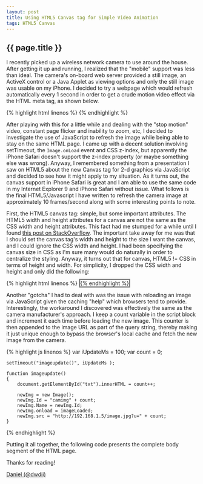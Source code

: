 ```yaml
---
layout: post
title: Using HTML5 Canvas tag for Simple Video Animation 
tags: HTML5 Canvas
---
```

{{ page.title }}
-------------------------------------------------
I recently picked up a wireless network camera to use around the house. After getting it up and running, 
I realized that the "mobile" support was less than ideal. The camera's on-board web server provided a still 
image, an ActiveX control or a Java Applet as viewing options and only the still image was usable on my iPhone. 
I decided to try a webpage which would refresh automatically every 1 second in order to get a crude motion video 
effect via the HTML meta tag, as shown below.

{% highlight html linenos %}
<meta http-equiv="Refresh" content="1;url=/cam/">
{% endhighlight %}

After playing with this for a little while and dealing with the "stop motion" video, constant page flicker and inability 
to zoom, etc, I decided to investigate the use of JavaScript to refresh the image while being able to stay on the same 
HTML page. I came up with a decent solution involving setTimeout, the `Image.onLoad` event and CSS z-index, but apparently the 
iPhone Safari doesn't support the z-index property (or maybe something else was wrong). Anyway, I remembered something from a 
presentation I saw on HTML5 about the new Canvas tag for 2-d graphics via JavaScript and decided to see how it might apply to my 
situation. As it turns out, the canvas support in iPhone Safari is great and I am able to use the same code in my Internet Explorer 9 
and iPhone Safari without issue. What follows is the final HTML5/Javascript I have written to refresh the camera image at 
approximately 10 frames/second along with some interesting points to note.

First, the HTML5 canvas tag: simple, but some important attributes. The HTML5 width and height attributes for a canvas are not the 
same as the CSS width and height attributes. This fact had me stumped for a while until I found [this post on StackOverflow](http://stackoverflow.com/questions/6023327/does-html5-canvas-pixel-size-depend-on-the-canvas-size). 
The important take away for me was that I should set the canvas tag's width and height to the size I want the canvas, and I could 
ignore the CSS width and height. I had been specifying the canvas size in CSS as I'm sure many would do naturally in order to 
centralize the styling. Anyway, it turns out that for canvas, HTML5 != CSS in terms of height and width. For simplicity, I dropped 
the CSS width and height and only did the following:

{% highlight html linenos %}
<canvas id="imgCanvas" width="800" height="600" style="border-style:solid;border-color:Gray"/>
{% endhighlight %}

Another "gotcha" I had to deal with was the issue with reloading an image via JavaScript given the caching "help" which browsers 
tend to provide. Interestingly, the workaround I discovered was effectively the same as the camera manufacturer's approach. 
I keep a count variable in the script block and increment it each time before loading the new image. This counter is then 
appended to the image URL as part of the query string, thereby making it just unique enough to bypass the browser&apos;s local 
cache and fetch the new image from the camera.

{% highlight js linenos %}
    var iUpdateMs = 100;
    var count = 0;

    setTimeout("imageupdate()", iUpdateMs );

    function imageupdate()
    {
        document.getElementById("txt").innerHTML = count++;

        newImg = new Image();
        newImg.Id = "camimg" + count;
        newImg.Name = newImg.Id;
        newImg.onload = imageLoaded;
        newImg.src = "http://192.168.1.5/image.jpg?u=" + count;
    }
{% endhighlight %}

Putting it all together, the following code presents the complete body segment of the HTML page.


Thanks for reading!

[Daniel (@dwdii)](http://twitter.com/dwdii)
